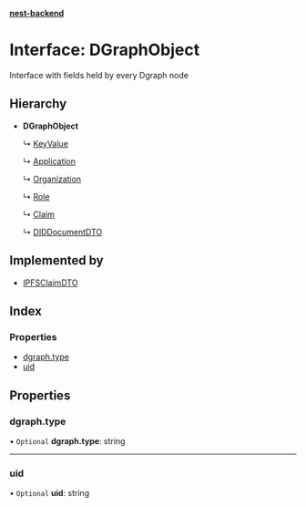 **[nest-backend](../README.md)**

# Interface: DGraphObject

Interface with fields held by every Dgraph node

## Hierarchy

* **DGraphObject**

  ↳ [KeyValue](keyvalue.md)

  ↳ [Application](application.md)

  ↳ [Organization](organization.md)

  ↳ [Role](role.md)

  ↳ [Claim](claim.md)

  ↳ [DIDDocumentDTO](diddocumentdto.md)

## Implemented by

* [IPFSClaimDTO](../classes/ipfsclaimdto.md)

## Index

### Properties

* [dgraph.type](dgraphobject.md#dgraph.type)
* [uid](dgraphobject.md#uid)

## Properties

### dgraph.type

• `Optional` **dgraph.type**: string

___

### uid

• `Optional` **uid**: string
